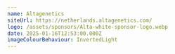 ```yaml
---
name: Altagenetics
siteUrl: https://netherlands.altagenetics.com/
logo: /assets/sponsors/Alta-white-sponsor-logo.webp
date: 2025-01-16T12:53:00.000Z
imageColourBehaviour: InvertedLight
---
```

